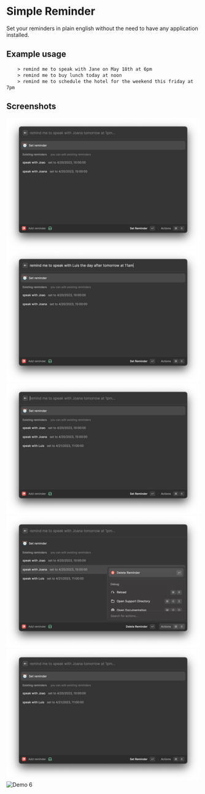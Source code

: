 # Simple Reminder

Set your reminders in plain english without the need to have any application installed.

## Example usage

```text
    > remind me to speak with Jane on May 18th at 6pm
    > remind me to buy lunch today at noon
    > remind me to schedule the hotel for the weekend this friday at 7pm
```

## Screenshots

![Demo 1](media/1.png)
![Demo 2](media/2.png)
![Demo 3](media/3.png)
![Demo 4](media/4.png)
![Demo 5](media/5.png)
![Demo 6](media/6.png)
